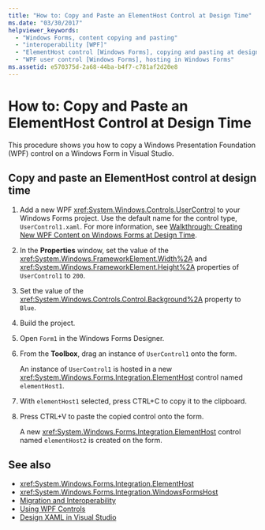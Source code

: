```yaml
---
title: "How to: Copy and Paste an ElementHost Control at Design Time"
ms.date: "03/30/2017"
helpviewer_keywords:
  - "Windows Forms, content copying and pasting"
  - "interoperability [WPF]"
  - "ElementHost control [Windows Forms], copying and pasting at design time"
  - "WPF user control [Windows Forms], hosting in Windows Forms"
ms.assetid: e570375d-2a68-44ba-b4f7-c781af2d20e8
---
```

# How to: Copy and Paste an ElementHost Control at Design Time

This procedure shows you how to copy a Windows Presentation Foundation (WPF) control on a Windows Form in Visual Studio.

## Copy and paste an ElementHost control at design time

1. Add a new WPF <xref:System.Windows.Controls.UserControl> to your Windows Forms project. Use the default name for the control type, `UserControl1.xaml`. For more information, see [Walkthrough: Creating New WPF Content on Windows Forms at Design Time](walkthrough-creating-new-wpf-content-on-windows-forms-at-design-time.md).

2. In the **Properties** window, set the value of the <xref:System.Windows.FrameworkElement.Width%2A> and <xref:System.Windows.FrameworkElement.Height%2A> properties of `UserControl1` to `200`.

3. Set the value of the <xref:System.Windows.Controls.Control.Background%2A> property to `Blue`.

4. Build the project.

5. Open `Form1` in the Windows Forms Designer.

6. From the **Toolbox**, drag an instance of `UserControl1` onto the form.

   An instance of `UserControl1` is hosted in a new <xref:System.Windows.Forms.Integration.ElementHost> control named `elementHost1`.

7. With `elementHost1` selected, press CTRL+C to copy it to the clipboard.

8. Press CTRL+V to paste the copied control onto the form.

   A new <xref:System.Windows.Forms.Integration.ElementHost> control named `elementHost2` is created on the form.

## See also

- <xref:System.Windows.Forms.Integration.ElementHost>
- <xref:System.Windows.Forms.Integration.WindowsFormsHost>
- [Migration and Interoperability](../../wpf/advanced/migration-and-interoperability.md)
- [Using WPF Controls](using-wpf-controls.md)
- [Design XAML in Visual Studio](/visualstudio/designers/designing-xaml-in-visual-studio)
